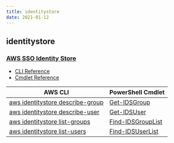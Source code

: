 ```yaml
---
title: identitystore
date: 2021-01-12
---
```


## identitystore

### [AWS SSO Identity Store](https://aws.amazon.com/single-sign-on/)

* [CLI Reference](https://docs.aws.amazon.com/cli/latest/reference/identitystore/index.html)
* [Cmdlet Reference](https://docs.aws.amazon.com/powershell/latest/reference/items/IdentityStore_cmdlets.html)

|AWS CLI|PowerShell Cmdlet|
|----|----|
|[aws identitystore describe-group](https://docs.aws.amazon.com/cli/latest/reference/identitystore/describe-group.html)|[Get-IDSGroup](https://docs.aws.amazon.com/powershell/latest/reference/items/Get-IDSGroup.html)|
|[aws identitystore describe-user](https://docs.aws.amazon.com/cli/latest/reference/identitystore/describe-user.html)|[Get-IDSUser](https://docs.aws.amazon.com/powershell/latest/reference/items/Get-IDSUser.html)|
|[aws identitystore list-groups](https://docs.aws.amazon.com/cli/latest/reference/identitystore/list-groups.html)|[Find-IDSGroupList](https://docs.aws.amazon.com/powershell/latest/reference/items/Find-IDSGroupList.html)|
|[aws identitystore list-users](https://docs.aws.amazon.com/cli/latest/reference/identitystore/list-users.html)|[Find-IDSUserList](https://docs.aws.amazon.com/powershell/latest/reference/items/Find-IDSUserList.html)|

